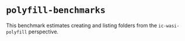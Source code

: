 # `polyfill-benchmarks`

This benchmark estimates creating and listing folders from the `ic-wasi-polyfill` perspective.